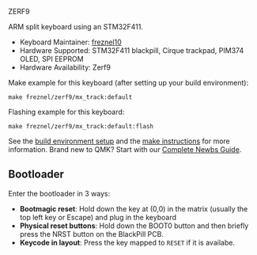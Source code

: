 ZERF9

ARM split keyboard using an STM32F411.

* Keyboard Maintainer: [freznel10](https://github.com/freznel10)
* Hardware Supported: STM32F411 blackpill, Cirque trackpad, PIM374 OLED, SPI EEPROM
* Hardware Availability: Zerf9


Make example for this keyboard (after setting up your build environment):

    make freznel/zerf9/mx_track:default

Flashing example for this keyboard:

    make freznel/zerf9/mx_track:default:flash

See the [build environment setup](https://docs.qmk.fm/#/getting_started_build_tools) and the [make instructions](https://docs.qmk.fm/#/getting_started_make_guide) for more information. Brand new to QMK? Start with our [Complete Newbs Guide](https://docs.qmk.fm/#/newbs).

## Bootloader

Enter the bootloader in 3 ways:

* **Bootmagic reset**: Hold down the key at (0,0) in the matrix (usually the top left key or Escape) and plug in the keyboard
* **Physical reset buttons**: Hold down the BOOT0 button and then briefly press the NRST button on the BlackPill PCB.
* **Keycode in layout**: Press the key mapped to `RESET` if it is availabe.

